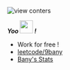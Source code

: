 ![view conters](https://komarev.com/ghpvc/?username=9bany)

***Yoo <img src="https://media.giphy.com/media/hvRJCLFzcasrR4ia7z/giphy.gif" width="30"> !***

- Work for free ! 
- [leetcode/9bany](https://leetcode.com/9bany)
- [Bany's Stats](https://gist.github.com/9bany/6c483498b001b0f146dddcc44477d153#stats)


